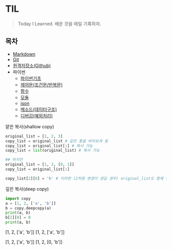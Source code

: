 # TIL

> Today I Learned. 배운 것을 매일 기록하자.



## 목차

- [Markdown](./Markdown)
- [Git](./Git)
- [원격저장소(Github)](./원격저장소(Github))
- 파이썬
  - [파이썬기초](./파이썬/파이썬기초)
  - [제어문(조건문/반복문)](./파이썬/제어문)
  - [함수](./파이썬/함수)
  - [모듈](./파이썬/모듈)
  - [json](./파이썬/json)
  - [메소드(데이터구조)](./파이썬/메소드)
  - [디버깅(예외처리)]()



얕은 복사(shallow copy)

```python
original_list = [1, 2, 3]
copy_list = original_list # 같은 통을 바라보게 됨
copy_list = original_list[:] # 복사 가능
copy_list = list(original_list) # 복사 가능

## 하지만
original_list = [1, 2, [0, 1]]
copy_list = original_list[:]

copy_list[2][0] = 'h' # 이러면 (2차원 변경이 생길 경우) original_list도 함께 변경됨 
```



깊은 복사(deep copy)

```python
import copy
a = [1, 2, ['a', 'b']]
b = copy.deepcopy(a)
print(a, b)
b[2][0] = 0
print(a, b)
```

[1, 2, ['a', 'b']] [1, 2, ['a', 'b']]

[1, 2, ['a', 'b']] [1, 2, [0, 'b']]
